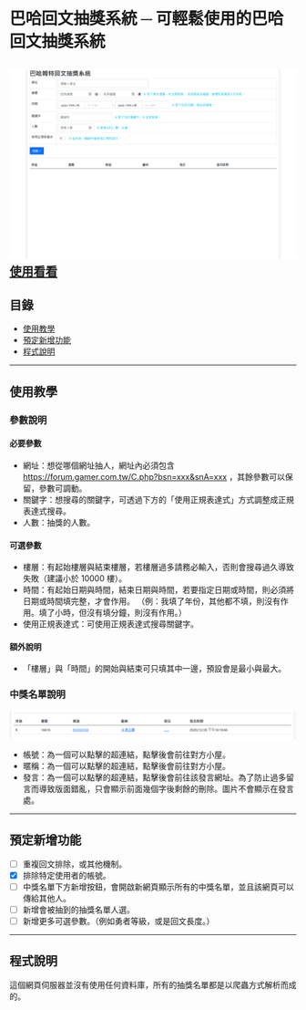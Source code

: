 # 巴哈回文抽獎系統 ─ 可輕鬆使用的巴哈回文抽獎系統
![image](https://github.com/Peugin/bahaluckydraw/blob/master/MDImage/Header.png)
[使用看看](https://bahaluckydraw.herokuapp.com/index)
---
## 目錄
* [使用教學](#使用教學)
* [預定新增功能](#預定新增功能)
* [程式說明](#程式說明)
---
## 使用教學
### 參數說明
#### 必要參數
* 網址：想從哪個網址抽人，網址內必須包含 https://forum.gamer.com.tw/C.php?bsn=xxx&snA=xxx ，其餘參數可以保留，參數可調動。
* 關鍵字：想搜尋的關鍵字，可透過下方的「使用正規表達式」方式調整成正規表達式搜尋。
* 人數：抽獎的人數。
#### 可選參數
* 樓層：有起始樓層與結束樓層，若樓層過多請務必輸入，否則會搜尋過久導致失敗（建議小於 10000 樓）。
* 時間：有起始日期與時間，結束日期與時間，若要指定日期或時間，則必須將日期或時間填完整，才會作用。
 （例：我填了年份，其他都不填，則沒有作用。填了小時，但沒有填分鐘，則沒有作用。）
* 使用正規表達式：可使用正規表達式搜尋關鍵字。
#### 額外說明
* 「樓層」與「時間」的開始與結束可只填其中一邊，預設會是最小與最大。
### 中獎名單說明
![image](https://github.com/Peugin/bahaluckydraw/blob/master/MDImage/Tutorial_1.png)
* 帳號：為一個可以點擊的超連結，點擊後會前往對方小屋。
* 暱稱：為一個可以點擊的超連結，點擊後會前往對方小屋。
* 發言：為一個可以點擊的超連結，點擊後會前往該發言網址。為了防止過多留言而導致版面錯亂，只會顯示前面幾個字後剩餘的刪除。圖片不會顯示在發言處。
---
## 預定新增功能
- [ ] 重複回文排除，或其他機制。
- [x] 排除特定使用者的帳號。
- [ ] 中獎名單下方新增按鈕，會開啟新網頁顯示所有的中獎名單，並且該網頁可以傳給其他人。
- [ ] 新增會被抽到的抽獎名單人選。
- [ ] 新增更多可選參數。（例如勇者等級，或是回文長度。）
---
## 程式說明
這個網頁伺服器並沒有使用任何資料庫，所有的抽獎名單都是以爬蟲方式解析而成的。
